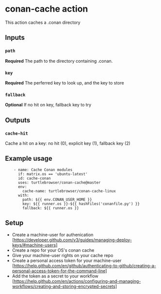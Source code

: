 # conan-cache action

This action caches a .conan directory

## Inputs

### `path`

**Required** The path to the directory containing .conan.

### `key`

**Required** The perferred key to look up, and the key to store

### `fallback`

**Optional** If no hit on key, fallback key to try

## Outputs

### `cache-hit`

Cache a hit on a key: no hit (0), explicit key (1), fallback key (2)

## Example usage
~~~~
    - name: Cache Conan modules
      if: matrix.os == 'ubuntu-latest'
      id: cache-conan
      uses: turtlebrowser/conan-cache@master
      env:
        cache-name: turtlebrowser/conan-cache-linux
      with:
        path: ${{ env.CONAN_USER_HOME }}
        key: ${{ runner.os }}-${{ hashFiles('conanfile.py') }}
        fallback: ${{ runner.os }}
~~~~

## Setup
* Create a machine-user for authenication [https://developer.github.com/v3/guides/managing-deploy-keys/#machine-users]
* Create a repo for your OS's conan cache
* Give your machine-user rights on your cache repo
* Create a personal access token for your machine-user [https://help.github.com/en/github/authenticating-to-github/creating-a-personal-access-token-for-the-command-line]
* Add the token as a secret to your workflow [https://help.github.com/en/actions/configuring-and-managing-workflows/creating-and-storing-encrypted-secrets]

